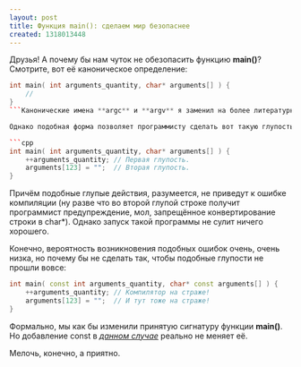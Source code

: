 ```yaml
---
layout: post
title: Функция main(): сделаем мир безопаснее
created: 1318013448
---
```

<!--break-->
Друзья! А почему бы нам чуток не обезопасить функцию **main()**? Смотрите, вот её каноническое определение:

```cpp
int main( int arguments_quantity, char* arguments[] ) {
    //
}
```Канонические имена **argc** и **argv** я заменил на более литературные, но не суть.

Однако подобная форма позволяет программисту сделать вот такую глупость:

```cpp
int main( int arguments_quantity, char* arguments[] ) {
    ++arguments_quantity; // Первая глупость.
    arguments[123] = "";  // Вторая глупость.
}
```

Причём подобные глупые действия, разумеется, не приведут к ошибке компиляции (ну разве что во второй глупой строке получит программист предупреждение, мол, запрещённое конвертирование строки в char*). Однако запуск такой программы не сулит ничего хорошего.

Конечно, вероятность возникновения подобных ошибок очень, очень низка, но почему бы не сделать так, чтобы подобные глупости не прошли вовсе:

```cpp
int main( const int arguments_quantity, char* const arguments[] ) {
    ++arguments_quantity; // Компилятор на страже!
    arguments[123] = "";  // И тут тоже на страже!
}
```

Формально, мы как бы изменили принятую сигнатуру функции **main()**. Но добавление const в *<ins>данном случае</ins>* реально не меняет её.

Мелочь, конечно, а приятно.
